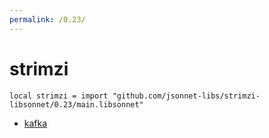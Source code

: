```yaml
---
permalink: /0.23/
---
```


# strimzi

```jsonnet
local strimzi = import "github.com/jsonnet-libs/strimzi-libsonnet/0.23/main.libsonnet"
```



* [kafka](kafka/index.md)